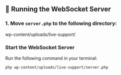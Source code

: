## 🚀 Running the WebSocket Server  

### **1. Move `server.php` to the following directory:**  

wp-content/uploads/live-support/

### **Start the WebSocket Server**  
Run the following command in your terminal:  
```sh
php wp-content/uploads/live-support/server.php

```
